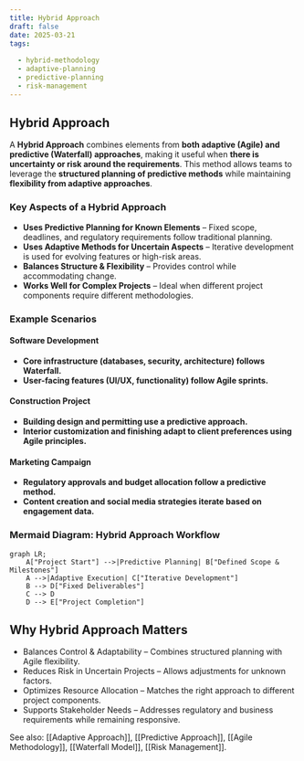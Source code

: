 ```yaml
---
title: Hybrid Approach
draft: false
date: 2025-03-21
tags:
  
  - hybrid-methodology
  - adaptive-planning
  - predictive-planning
  - risk-management
---
```


## **Hybrid Approach**
A **Hybrid Approach** combines elements from **both adaptive (Agile) and predictive (Waterfall) approaches**, making it useful when **there is uncertainty or risk around the requirements**. This method allows teams to leverage the **structured planning of predictive methods** while maintaining **flexibility from adaptive approaches**.

### **Key Aspects of a Hybrid Approach**
- **Uses Predictive Planning for Known Elements** – Fixed scope, deadlines, and regulatory requirements follow traditional planning.
- **Uses Adaptive Methods for Uncertain Aspects** – Iterative development is used for evolving features or high-risk areas.
- **Balances Structure & Flexibility** – Provides control while accommodating change.
- **Works Well for Complex Projects** – Ideal when different project components require different methodologies.

### **Example Scenarios**

#### **Software Development**
- **Core infrastructure (databases, security, architecture) follows Waterfall.**
- **User-facing features (UI/UX, functionality) follow Agile sprints.**

#### **Construction Project**
- **Building design and permitting use a predictive approach.**
- **Interior customization and finishing adapt to client preferences using Agile principles.**

#### **Marketing Campaign**
- **Regulatory approvals and budget allocation follow a predictive method.**
- **Content creation and social media strategies iterate based on engagement data.**

### **Mermaid Diagram: Hybrid Approach Workflow**
```mermaid
graph LR;
    A["Project Start"] -->|Predictive Planning| B["Defined Scope & Milestones"]
    A -->|Adaptive Execution| C["Iterative Development"]
    B --> D["Fixed Deliverables"]
    C --> D
    D --> E["Project Completion"]
```

## Why Hybrid Approach Matters

- Balances Control & Adaptability – Combines structured planning with Agile flexibility.
- Reduces Risk in Uncertain Projects – Allows adjustments for unknown factors.
- Optimizes Resource Allocation – Matches the right approach to different project components.
- Supports Stakeholder Needs – Addresses regulatory and business requirements while remaining responsive.

See also: [[Adaptive Approach]], [[Predictive Approach]], [[Agile Methodology]], [[Waterfall Model]], [[Risk Management]].